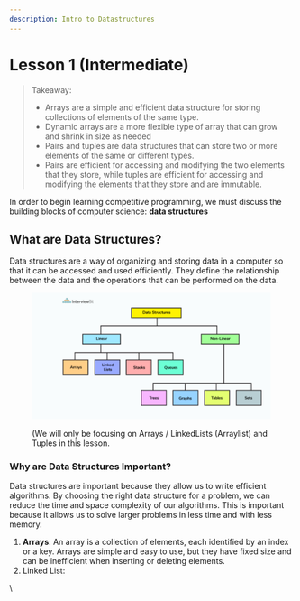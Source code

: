 ```yaml
---
description: Intro to Datastructures
---
```


# Lesson 1 (Intermediate)

> Takeaway:
>
> * Arrays are a simple and efficient data structure for storing collections of elements of the same type.
> * Dynamic arrays are a more flexible type of array that can grow and shrink in size as needed
> * Pairs and tuples are data structures that can store two or more elements of the same or different types.
> * Pairs are efficient for accessing and modifying the two elements that they store, while tuples are efficient for accessing and modifying the elements that they store and are immutable.

In order to begin learning competitive programming, we must discuss the building blocks of computer science: **data structures**

## What are Data Structures?

Data structures are a way of organizing and storing data in a computer so that it can be accessed and used efficiently. They define the relationship between the data and the operations that can be performed on the data.

<figure><img src="../.gitbook/assets/image (12).png" alt=""><figcaption><p>(We will only be focusing on Arrays / LinkedLists (Arraylist) and Tuples in this lesson.</p></figcaption></figure>

### Why are Data Structures Important?

Data structures are important because they allow us to write efficient algorithms. By choosing the right data structure for a problem, we can reduce the time and space complexity of our algorithms. This is important because it allows us to solve larger problems in less time and with less memory.

1. **Arrays**: An array is a collection of elements, each identified by an index or a key. Arrays are simple and easy to use, but they have fixed size and can be inefficient when inserting or deleting elements.
2. Linked List:&#x20;

\
